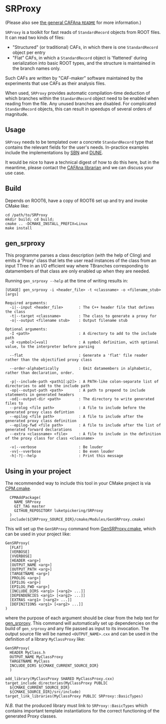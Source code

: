 # SRProxy


(Please also see [the general CAFAna `README`](https://github.com/cafana) for more information.)

`SRProxy` is a toolkit for fast reads of `StandardRecord` objects from ROOT files.
It can read two kinds of files:
* "Structured" (or traditional) CAFs, in which there is one `StandardRecord` object per entry
* "Flat" CAFs, in which a `StandardRecord` object is 'flattened' during serialization into basic ROOT types, 
  and the structure is maintained in the branch names only.

Such CAFs are written by "CAF-maker" software maintained by the experiments that use CAFs as their analysis files.

When used, `SRProxy` provides automatic compilation-time deduction of which branches within the `StandardRecord` object
need to be enabled when reading from the file.
Any unused branches are disabled.
For complicated `StandardRecord` objects, this can result in speedups of several orders of magnitude. 

## Usage
`SRProxy` needs to be templated over a concrete `StandardRecord` type that contains
the relevant fields for the user's needs.
In-practice examples include the implementations by [SBN](https://github.com/SBNSoftware/sbnana/tree/develop/sbnana/CAFAna)
and [DUNE](https://github.com/DUNE/lblpwgtools/tree/master/CAFAna).

It would be nice to have a technical digest of how to do this here, but in the meantime, 
please contact the [CAFAna librarian](https://github.com/orgs/cafana/teams/librarian)
and we can discuss your use case.

## Build

Depends on ROOT6, have a copy of ROOT6 set up and try and invoke CMake like:

```
cd /path/to/SRProxy
mkdir build; cd build;
cmake .. -DCMAKE_INSTALL_PREFIX=Linux
make install
```

## gen_srproxy

This programme parses a class description (with the help of Cling) and emits a 'Proxy' class that lets the user read instances of the class from an input TTree in an I/O efficient way where TBranches corresponding to datamembers of that class are only enabled up when they are needed.

Running `gen_srproxy --help` at the time of writing results in:

```
[USAGE] gen_srproxy -i <header_file> -t <classname> -o <filename_stub> [args]

Required arguments:
  -i|--input <header_file>       : The C++ header file that defines the class
  -t|--target <classname>        : The class to generate a proxy for
  -o|--output <filename stub>    : Output filename stub

Optional arguments:
  -I <path>                      : A directory to add to the include path
  -D <symbol>[=val]              : A symbol definition, with optional value, to the interpreter before parsing

  --flat                         : Generate a 'flat' file reader rather than the objectified proxy class

  --order-alphabetically         : Emit datamembers in alphabetic, rather than declaration, order.
  
  -p|--include-path <path1[:p2]> : A PATH-like colon-separate list of directories to add to the include path
  -op|--output-path <path>       : A path to prepend to include statements in generated headers
  -od|--output-dir <path>        : The directory to write generated files to
  --prolog <file path>           : A file to include before the generated proxy class defintion
  --epilog <file path>           : A file to include after the generated proxy class definition
  --epilog-fwd <file path>       : A file to include after the list of generated forward declarations
  --extra <classname> <file>     : A file to include in the definition of the proxy class for class <classname>

  -v|--verbose                   : Be louder
  -vv|--vverbose                 : Be even louder
  -h|-?|--help                   : Print this message
```

## Using in your project

The recommended way to include this tool in your CMake project is via [CPM.cmake](https://github.com/cpm-cmake/CPM.cmake).

```
  CPMAddPackage(
    NAME SRProxy
    GIT_TAG master
    GITHUB_REPOSITORY luketpickering/SRProxy
  )
  include(${SRProxy_SOURCE_DIR}/cmake/Modules/GenSRProxy.cmake)
```

This will set up the `GenSRProxy` command from [GenSRProxy.cmake](cmake/Modules/GenSRProxy.cmake), which can be used in your project like:

```
GenSRProxy(
  [FLAT] 
  [VERBOSE]
  [VVERBOSE]
  [HEADER <arg>]
  [OUTPUT_NAME <arg>]
  [OUTPUT_PATH <arg>]
  [TARGETNAME <arg>]
  [PROLOG <arg>]
  [EPILOG <arg>]
  [EPILOG_FWD <arg>]
  [INCLUDE_DIRS <arg1> [<arg2> ...]]
  [DEPENDENCIES <arg1> [<arg2> ...]]
  [EXTRAS <arg1> [<arg2> ...]]
  [DEFINITIONS <arg1> [<arg2> ...]]
)
```

where the purpose of each argument should be clear from the help text for [gen_srproxy](#gen_srproxy). This command will automatically set up dependencies on the build of `gen_srproxy` and any file passed as input to its invocation. The output source file will be named `<OUTPUT_NAME>.cxx` and can be used in the definition of a library `MyClassProxy` like:

```
GenSRProxy(
  HEADER MyClass.h
  OUTPUT_NAME MyClassProxy
  TARGETNAME MyClass
  INCLUDE_DIRS ${CMAKE_CURRENT_SOURCE_DIR}
  )

add_library(MyClassProxy SHARED MyClassProxy.cxx)
target_include_directories(MyClassProxy PUBLIC 
  ${CMAKE_CURRENT_SOURCE_DIR} 
  ${CMAKE_SOURCE_DIR}/src/include)
target_link_libraries(MyClassProxy PUBLIC SRProxy::BasicTypes)
```

*N.B.* that the produced library must link to `SRProxy::BasicTypes` which contains important template instantiations for the correct functioning of the generated Proxy classes.